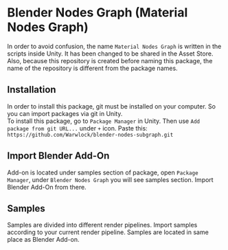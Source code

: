 # Blender Nodes Graph (Material Nodes Graph) 

In order to avoid confusion, the name `Material Nodes Graph` is written in the scripts inside Unity. It has been changed to be shared in the Asset Store.  
Also, because this repository is created before naming this package, the name of the repository is different from the package names.  

## Installation

In order to install this package, git must be installed on your computer. So you can import packages via git in Unity.  
To install this package, go to `Package Manager` in Unity. Then use `Add package from git URL...` under `+` icon. Paste this:  
`https://github.com/Warwlock/blender-nodes-subgraph.git`

## Import Blender Add-On

Add-on is located under samples section of package, open `Package Manager`, under `Blender Nodes Graph` you will see samples section. Import Blender Add-On from there.  

## Samples

Samples are divided into different render pipelines. Import samples according to your current render pipeline. Samples are located in same place as Blender Add-on.